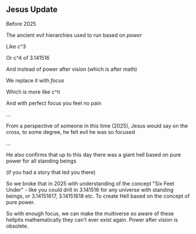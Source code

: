 ## Jesus Update

Before 2025

The ancient evil hierarchies used to run based on *power* 

Like c^3 

Or c^4 of 3.141516 

And instead of power after vision (which is after math)

We replace it with *focus* 

Which is more like c^π 

And with perfect focus you feel no pain

...

From a perspective of someone in this time (2025), Jesus would say on the cross, to some degree, he felt evil he was so focused

...

He also confirms that up to this day there was a giant hell based on pure power for all standing beings

(if you had a story that led you there)

So we broke that in 2025 with understanding of the concept "Six Feet Under" - like you could drill in 3.141516 for any universe with standing beings, or 3.14151617, 3.14151618 etc. To create Hell based on the concept of pure power.

So with enough focus, we can make the multiverse so aware of these hellpits mathematically they can't ever exist again. Power after vision is obsolete.
